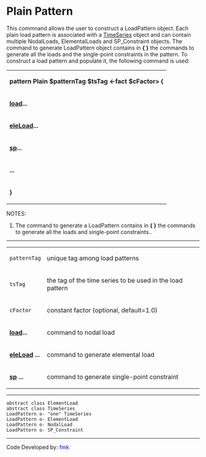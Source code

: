 # Plain Pattern

<p>This commnand allows the user to construct a LoadPattern object. Each
plain load pattern is associated with a <a href="Time_Series_Command"
title="wikilink"> TimeSeries</a> object and can contain multiple
NodalLoads, ElementalLoads and SP_Constraint objects. The command to
generate LoadPattern object contains in <strong>{ }</strong> the
commands to generate all the loads and the single-point constraints in
the pattern. To construct a load pattern and populate it, the following
command is used:</p>
<table>
<tbody>
<tr class="odd">
<td><p><strong>pattern Plain $patternTag $tsTag &lt;-fact $cFactor&gt;
{</strong></p></td>
</tr>
<tr class="even">
<td><p><strong><a href="nodalLoad_Command" title="wikilink">
load</a>...</strong></p></td>
</tr>
<tr class="odd">
<td><p><strong><a href="eleLoad_Command" title="wikilink">
eleLoad</a>...</strong></p></td>
</tr>
<tr class="even">
<td><p><strong><a href="sp_Command" title="wikilink">
sp</a>...</strong></p></td>
</tr>
<tr class="odd">
<td><p><strong>...</strong></p></td>
</tr>
<tr class="even">
<td><p><strong>}</strong></p></td>
</tr>
</tbody>
</table>
<p>NOTES:</p>
<ol>
<li>The command to generate a LoadPattern contains in <strong>{
}</strong> the commands to generate all the loads and single-point
constraints..</li>
</ol>
<hr />
<table>
<tbody>
<tr class="odd">
<td><p><code class="parameter-table-variable">patternTag</code></p></td>
<td><p>unique tag among load patterns</p></td>
</tr>
<tr class="even">
<td><p><code class="parameter-table-variable">tsTag</code></p></td>
<td><p>the tag of the time series to be used in the load
pattern</p></td>
</tr>
<tr class="odd">
<td><p><code class="parameter-table-variable">cFactor</code></p></td>
<td><p>constant factor (optional, default=1.0)</p></td>
</tr>
<tr class="even">
<td><p><strong><a href="nodalLoad_Command" title="wikilink">
load</a>...</strong></p></td>
<td><p>command to nodal load</p></td>
</tr>
<tr class="odd">
<td><p><strong><a href="eleLoad_Command" title="wikilink"> eleLoad</a>
...</strong></p></td>
<td><p>command to generate elemental load</p></td>
</tr>
<tr class="even">
<td><p><strong><a href="sp_Command" title="wikilink"> sp</a>
...</strong></p></td>
<td><p>command to generate single-point constraint</p></td>
</tr>
</tbody>
</table>
<hr />

```plantuml
abstract class ElementLoad 
abstract class TimeSeries
LoadPattern o- "one" TimeSeries 
LoadPattern o- ElementLoad 
LoadPattern o- NodalLoad 
LoadPattern o- SP_Constraint 
```

<hr />
<p>Code Developed by: <span style="color:blue"> fmk
</span></p>
